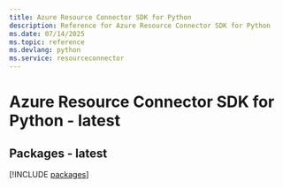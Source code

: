 ```yaml
---
title: Azure Resource Connector SDK for Python
description: Reference for Azure Resource Connector SDK for Python
ms.date: 07/14/2025
ms.topic: reference
ms.devlang: python
ms.service: resourceconnector
---
```

# Azure Resource Connector SDK for Python - latest
## Packages - latest
[!INCLUDE [packages](resource-connector-index.md)]
